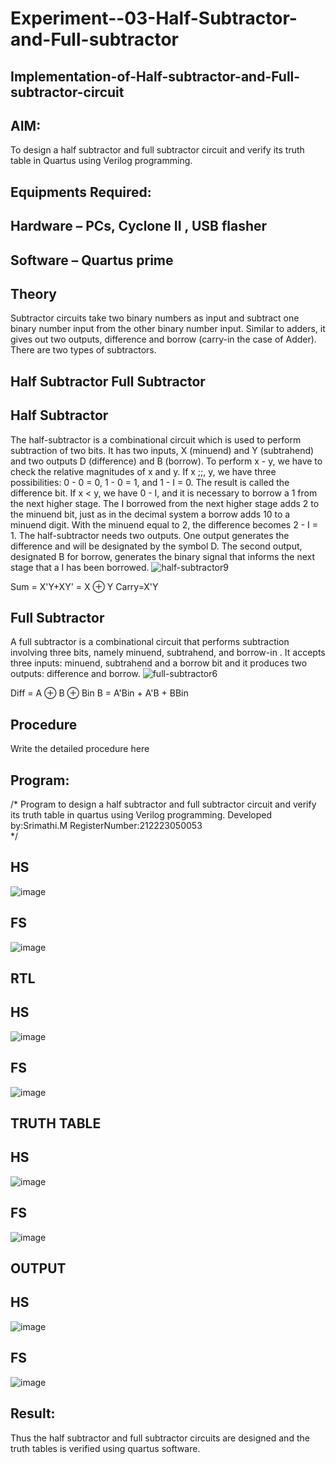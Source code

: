 # Experiment--03-Half-Subtractor-and-Full-subtractor
## Implementation-of-Half-subtractor-and-Full-subtractor-circuit
## AIM:
To design a half subtractor and full subtractor circuit and verify its truth table in Quartus using Verilog programming.

## Equipments Required:
## Hardware – PCs, Cyclone II , USB flasher
## Software – Quartus prime
## Theory
Subtractor circuits take two binary numbers as input and subtract one binary number input from the other binary number input. Similar to adders, it gives out two outputs, difference and borrow (carry-in the case of Adder). There are two types of subtractors.

## Half Subtractor Full Subtractor
## Half Subtractor
The half-subtractor is a combinational circuit which is used to perform subtraction of two bits. It has two inputs, X (minuend) and Y (subtrahend) and two outputs D (difference) and B (borrow). To perform x - y, we have to check the relative magnitudes of x and y. If x ;;, y, we have three possibilities: 0 - 0 = 0, 1 - 0 = 1, and 1 - I = 0. The result is called the difference bit. If x < y, we have 0 - I, and it is necessary to borrow a 1 from the next higher stage. The I borrowed from the next higher stage adds 2 to the minuend bit, just as in the decimal system a borrow adds 10 to a minuend digit. With the minuend equal to 2, the difference becomes 2 - I = 1. The half-subtractor needs two outputs. One output generates the difference and will be designated by the symbol D. The second output, designated B for borrow, generates the binary signal that informs the next stage that a I has been borrowed.
![half-subtractor9](https://user-images.githubusercontent.com/36288975/166112538-58c3bc7c-ee5d-4e6a-ac8d-8e8328efe27a.png)


Sum = X'Y+XY' = X ⊕ Y
Carry=X'Y

## Full Subtractor
A full subtractor is a combinational circuit that performs subtraction involving three bits, namely minuend, subtrahend, and borrow-in . It accepts three inputs: minuend, subtrahend and a borrow bit and it produces two outputs: difference and borrow. 
![full-subtractor6](https://user-images.githubusercontent.com/36288975/166112541-24c68359-3de8-4674-ae22-8272ffc385ed.png)


Diff = A ⊕ B ⊕ Bin B = A'Bin + A'B + BBin

## Procedure



Write the detailed procedure here 


## Program:
/*
Program to design a half subtractor and full subtractor circuit and verify its truth table in quartus using Verilog programming.
Developed by:Srimathi.M
RegisterNumber:212223050053   
*/
## HS
![image](https://github.com/srimathi1602/Experiment--03-Half-Subtractor-and-Full-subtractor/assets/153518608/d78bda24-7c65-4e73-956c-fdc3cd199f31)

## FS
![image](https://github.com/srimathi1602/Experiment--03-Half-Subtractor-and-Full-subtractor/assets/153518608/94f4c40e-f925-4637-9186-12d3061d3770)

## RTL
## HS
![image](https://github.com/srimathi1602/Experiment--03-Half-Subtractor-and-Full-subtractor/assets/153518608/9e9b8fbd-5833-443f-83d7-0cc3dd8cda70)

## FS
![image](https://github.com/srimathi1602/Experiment--03-Half-Subtractor-and-Full-subtractor/assets/153518608/9fdc9df4-a028-417b-a8b8-15591dcde32b)

## TRUTH TABLE
## HS
![image](https://github.com/srimathi1602/Experiment--03-Half-Subtractor-and-Full-subtractor/assets/153518608/b357d2a7-5b3d-4f25-ba88-dd8fe815916a)

## FS
![image](https://github.com/srimathi1602/Experiment--03-Half-Subtractor-and-Full-subtractor/assets/153518608/521e1699-5494-44ab-8764-9b6ca3036035)

## OUTPUT
## HS
![image](https://github.com/srimathi1602/Experiment--03-Half-Subtractor-and-Full-subtractor/assets/153518608/0baa7c80-b3f0-493c-9290-a6bf5a29c8ad)

## FS
![image](https://github.com/srimathi1602/Experiment--03-Half-Subtractor-and-Full-subtractor/assets/153518608/0054f157-c92e-447a-b00d-4c69ccd6eb41)

## Result:
Thus the half subtractor and full subtractor circuits are designed and the truth tables is verified using quartus software.
